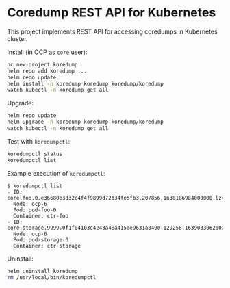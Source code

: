 # Coredump REST API for Kubernetes

This project implements REST API for accessing coredumps in Kubernetes cluster.

Install (in OCP as `core` user):
```bash
oc new-project koredump
helm repo add koredump ...
helm repo update
helm install -n koredump koredump koredump/koredump
watch kubectl -n koredump get all
```

Upgrade:
```bash
helm repo update
helm upgrade -n koredump koredump koredump/koredump
watch kubectl -n koredump get all
```

Test with `koredumpctl`:
```bash
koredumpctl status
koredumpctl list
```

Example execution of `koredumpctl`:
```
$ koredumpctl list
- ID: core.foo.0.e36680b3d32e4f4f9899d72d34fe5fb3.207856.1638186984000000.lz4
  Node: ocp-6
  Pod: pod-foo-0
  Container: ctr-foo
- ID: core.storage.9999.0f1f04103e4243a48a415de9631a8490.129258.1639033062000000.lz4
  Node: ocp-6
  Pod: pod-storage-0
  Container: ctr-storage
```

Uninstall:
```bash
helm uninstall koredump
rm /usr/local/bin/koredumpctl
```
